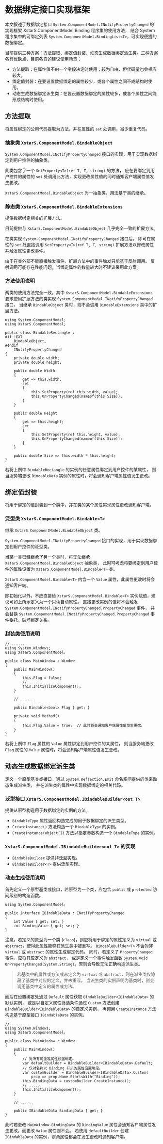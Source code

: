 ﻿# 数据绑定接口实现框架

本文叙述了数据绑定接口 `System.ComponentModel.INotifyPropertyChanged`
的实现框架 XstarS.ComponentModel.Binding 程序集的使用方法，
结合 System 程序集中的可绑定列表 `System.ComponentModel.BindingList<T>`，可实现便捷的数据绑定。

目前提供三种方案：方法提取、绑定值封装、动态生成数据绑定派生类。三种方案各有优缺点，目前各自的建议使用场景：

* 方法提取：在属性值不由一个字段决定时使用；较为自由，但代码量也会相应较大。
* 绑定值封装：在要设置数据绑定的属性较少，或各个属性之间不成结构时使用。
* 动态生成数据绑定派生类：在要设置数据绑定的属性较多，或各个属性之间能形成结构时使用。

## 方法提取

将属性绑定的公用代码提取为方法，并在属性的 `set` 处调用，减少重复代码。

### 抽象类 `XstarS.ComponentModel.BindableObject`

`System.ComponentModel.INotifyPropertyChanged` 接口的实现，用于实现数据绑定到用户控件的抽象类。

此类包含了一个 `SetProperty<T>(ref T, T, string)` 的方法，
应在要绑定到用户控件的属性的 `set` 处调用此方法，实现更改属性值的同时通知客户端属性值发生更改。

`XstarS.ComponentModel.BindableObject` 为一抽象类，用法基于类的继承。

### 静态类 `XstarS.ComponentModel.BindableExtensions`

提供数据绑定相关的扩展方法。

目前提供与 `XstarS.ComponentModel.BindableObject` 几乎完全一致的扩展方法。

在类实现 `System.ComponentModel.INotifyPropertyChanged` 接口后，
即可在属性的 `set` 处直接调用 `SetProperty<T>(ref T, T, string)` 扩展方法以修改属性并触发属性更改事件。

由于在类外部不能直接触发事件，扩展方法中的事件触发只能基于反射调用。
反射调用可能存在性能问题，当绑定属性的数量较大时不建议采用此方案。

### 方法使用说明

两类的使用方法完全一致，其中 `XstarS.ComponentModel.BindableExtensions`
要求使用扩展方法的类实现 `System.ComponentModel.INotifyPropertyChanged` 接口。
当继承 `BindableObject` 类时，则不会调用 `BindableExtensions` 类中的扩展方法。

``` CSharp
using System.ComponentModel;
using XstarS.ComponentModel;

public class BindableRectangle :
#if !EXT
    BindableObject,
#endif
    INotifyPropertyChanged
{
    private double width;
    private double height;

    public double Width
    {
        get => this.width;
        set
        {
            this.SetProperty(ref this.width, value);
            this.OnPropertyChanged(nameof(this.Size));
        }
    }

    public double Height
    {
        get => this.height;
        set
        {
            this.SetProperty(ref this.height, value);
            this.OnPropertyChanged(nameof(this.Size));
        }
    }

    public double Size => this.width * this.height;
}
```

若将上例中 `BindableRectangle` 的实例的任意属性绑定到用户控件的某属性，
则当服务端更改 `BindableData` 实例的属性时，将会通知客户端属性值发生更改。

## 绑定值封装

将用于绑定的值封装到一个类中，并在类的某个属性实现属性更改通知客户端。

### 泛型类 `XstarS.ComponentModel.Bindable<T>`

继承 `XstarS.ComponentModel.BindableObject` 类。

`System.ComponentModel.INotifyPropertyChanged` 接口的实现，用于实现数据绑定到用户控件的泛型类。

当某一类已经继承了另一个类时，将无法继承 `XstarS.ComponentModel.BindableObject` 抽象类，
此时可考虑将要绑定到用户控件的属性设置为 `XstarS.ComponentModel.Bindable<T>` 类。

`XstarS.ComponentModel.Bindable<T>` 内含一个 `Value` 属性，此属性更改时将会通知客户端。

除初始化以外，不应直接给 `XstarS.ComponentModel.Bindable<T>` 实例赋值，建议可如上所示定义为一个只读自动属性。
直接更改实例的值将不会触发 `System.ComponentModel.INotifyPropertyChanged.PropertyChanged` 事件，
并会替换 `System.ComponentModel.INotifyPropertyChanged.PropertyChanged` 事件委托，破坏绑定关系。

### 封装类使用说明

``` CSharp
// ......
using System.Windows;
using XstarS.ComponentModel;

public class MainWindow : Window
{
    public MainWindow()
    {
        this.Flag = false;
        // ......
        this.InitializeComponent();
    }

    // ......

    public Bindable<bool> Flag { get; }

    private void Method()
    {
        this.Flag.Value = true;  // 此时将会通知客户端属性值发生更改。
    }
}
```

若将上例中 `Flag` 属性的 `Value` 属性绑定到用户控件的某属性，
则当服务端更改 `Flag` 属性的 `Value` 属性时，将会通知客户端属性值发生更改。

## 动态生成数据绑定派生类

定义一个原型基类或接口，通过 `System.Reflection.Emit` 命名空间提供的类来动态生成派生类，
并在派生类的属性中实现数据绑定的相关代码。

### 泛型接口 `XstarS.ComponentModel.IBindableBuilder<out T>`

提供从原型构造用于数据绑定的实例的方法。

* `BindableType` 属性返回构造完成的用于数据绑定的派生类型。
* `CreateInstance()` 方法构造一个 `BindableType` 的实例。
* `CreateInstance(object[])` 方法以指定参数构造一个 `BindableType` 的实例。

### `XstarS.ComponentModel.IBindableBuilder<out T>` 的实现

* `BindableBuilder` 提供非泛型实现。
* `BindableBuilder<T>` 提供泛型实现。

### 动态生成使用说明

首先定义一个原型基类或接口，若原型为一个类，应包含 `public` 或 `protected` 访问级别的构造函数。

``` CSharp
using System.ComponentModel;

public interface IBindableData : INotifyPropertyChanged
{
    int Value { get; set; }
    int BindingValue { get; set; }
}
```

注意，若定义的原型为一个类 (`class`)，则应将用于绑定的属性定义为 `virtual` 或 `abstract`，使得此属性能够在派生类中被重写。
`BindableBuilder<T>` 不会对非 `virtual` 或 `abstract` 的属性生成绑定代码。
同时，若定义了 `PropertyChanged` 事件，应将其应定义为 `abstract`，
或是定义一个事件触发函数 `System.Void OnPropertyChanged(System.String)`，否则会导致无法正确构造派生类。

> 若基类中的属性或方法或未定义为 `virtual` 或 `abstract`，则在派生类仅隐藏了基类中对应的定义，并未重写。
> 当派生类的实例声明为基类时，则会调用基类中定义的属性或方法。

而后在设置绑定处通过 `Default` 属性获取 `BindableBuilder<IBindableData>` 的默认实例，
或是以自定义属性筛选条件通过 `Custom` 方法创建 `BindableBuilder<IBindableData>` 的自定义实例，
再调用 `CreateInstance` 方法构造基于原型接口 `IBindableData` 的实例。

``` CSharp
// ......
using System.Windows;
using XstarS.ComponentModel;

public class MainWindow : Window
{
    public MainWindow()
    {
        // 对所有可重写属性设置绑定。
        var defaultBuilder = BindableBuilder<IBindableData>.Default;
        // 仅对名称以 Binding 开头的属性设置绑定。
        var customBuilder = BindableBuilder<IBindableData>.Custom(
            prop => prop.Name.StartsWith("Binding"));
        this.BindingData = customBuilder.CreateInstance();
        // ......
        this.InitializeComponent();
    }

    // ......

    public IBindableData BindingData { get; }
}
```

此时若更改 `MainWindow.BindingData` 的 `BindingValue` 属性会通知客户端属性发生更改，而更改 `Value` 属性则不会。
若使用 `defaultBuilder` 创建 `IBindableData` 的实例，则两属性都会在发生更改时通知客户端。
